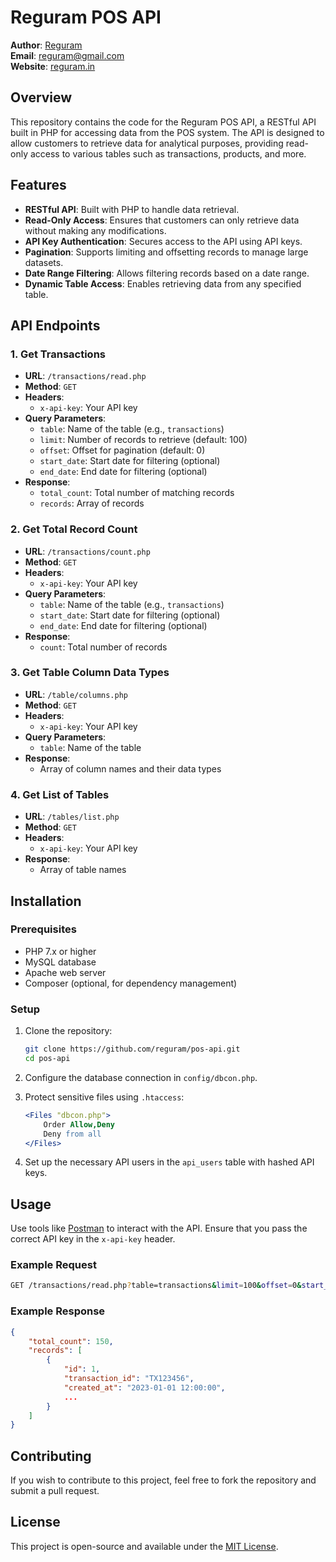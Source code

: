 # Reguram POS API

**Author**: [Reguram](http://reguram.in)  
**Email**: [reguram@gmail.com](mailto:reguram@gmail.com)  
**Website**: [reguram.in](http://reguram.in)

## Overview

This repository contains the code for the Reguram POS API, a RESTful API built in PHP for accessing data from the POS system. The API is designed to allow customers to retrieve data for analytical purposes, providing read-only access to various tables such as transactions, products, and more.

## Features

- **RESTful API**: Built with PHP to handle data retrieval.
- **Read-Only Access**: Ensures that customers can only retrieve data without making any modifications.
- **API Key Authentication**: Secures access to the API using API keys.
- **Pagination**: Supports limiting and offsetting records to manage large datasets.
- **Date Range Filtering**: Allows filtering records based on a date range.
- **Dynamic Table Access**: Enables retrieving data from any specified table.

## API Endpoints

### 1. Get Transactions
- **URL**: `/transactions/read.php`
- **Method**: `GET`
- **Headers**: 
  - `x-api-key`: Your API key
- **Query Parameters**:
  - `table`: Name of the table (e.g., `transactions`)
  - `limit`: Number of records to retrieve (default: 100)
  - `offset`: Offset for pagination (default: 0)
  - `start_date`: Start date for filtering (optional)
  - `end_date`: End date for filtering (optional)
- **Response**:
  - `total_count`: Total number of matching records
  - `records`: Array of records

### 2. Get Total Record Count
- **URL**: `/transactions/count.php`
- **Method**: `GET`
- **Headers**: 
  - `x-api-key`: Your API key
- **Query Parameters**:
  - `table`: Name of the table (e.g., `transactions`)
  - `start_date`: Start date for filtering (optional)
  - `end_date`: End date for filtering (optional)
- **Response**:
  - `count`: Total number of records

### 3. Get Table Column Data Types
- **URL**: `/table/columns.php`
- **Method**: `GET`
- **Headers**: 
  - `x-api-key`: Your API key
- **Query Parameters**:
  - `table`: Name of the table
- **Response**:
  - Array of column names and their data types

### 4. Get List of Tables
- **URL**: `/tables/list.php`
- **Method**: `GET`
- **Headers**: 
  - `x-api-key`: Your API key
- **Response**:
  - Array of table names

## Installation

### Prerequisites
- PHP 7.x or higher
- MySQL database
- Apache web server
- Composer (optional, for dependency management)

### Setup
1. Clone the repository:
   ```bash
   git clone https://github.com/reguram/pos-api.git
   cd pos-api
   ```

2. Configure the database connection in `config/dbcon.php`.

3. Protect sensitive files using `.htaccess`:
   ```apache
   <Files "dbcon.php">
       Order Allow,Deny
       Deny from all
   </Files>
   ```

4. Set up the necessary API users in the `api_users` table with hashed API keys.

## Usage

Use tools like [Postman](https://www.postman.com/) to interact with the API. Ensure that you pass the correct API key in the `x-api-key` header.

### Example Request

```bash
GET /transactions/read.php?table=transactions&limit=100&offset=0&start_date=2023-01-01&end_date=2023-12-31
```

### Example Response

```json
{
    "total_count": 150,
    "records": [
        {
            "id": 1,
            "transaction_id": "TX123456",
            "created_at": "2023-01-01 12:00:00",
            ...
        }
    ]
}
```

## Contributing

If you wish to contribute to this project, feel free to fork the repository and submit a pull request.

## License

This project is open-source and available under the [MIT License](LICENSE).
